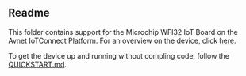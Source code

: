 ## Readme
 This folder contains support for the Microchip WFI32 IoT Board on the Avnet IoTConnect Platform.
 For an overview on the device, click [here](https://github.com/avnet-iotconnect/avnet-iotconnect.github.io/blob/main/documentation/iotc-azurertos-sdk/samples/wfi32iot/INTRODUCTION.md).
 
 To get the device up and running without compling code, follow the [QUICKSTART.md](https://github.com/avnet-iotconnect/iotc-azurertos-sdk/blob/main/samples/wfi32iot/QUICKSTART.md).
